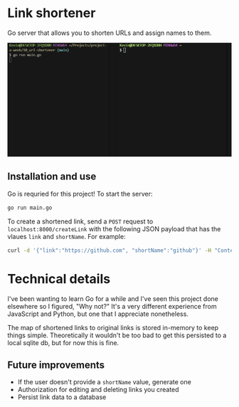 # Link shortener
Go server that allows you to shorten URLs and assign names to them.

<img src="demo.gif" />

## Installation and use
Go is requried for this project! To start the server:
```bash
go run main.go
```

To create a shortened link, send a `POST` request to `localhost:8000/createLink` with the following JSON payload that has the vlaues `link` and `shortName`. For example:
```bash
curl -d '{"link":"https://github.com", "shortName":"github"}' -H "Content-Type: application/json" -X POST localhost:8000/createLink
```

# Technical details
I've been wanting to learn Go for a while and I've seen this project done elsewhere so I figured, "Why not?" It's a very different experience from JavaScript and Python, but one that I appreciate nonetheless.

The map of shortened links to original links is stored in-memory to keep things simple. Theoretically it wouldn't be too bad to get this persisted to a local sqlite db, but for now this is fine.

## Future improvements
- If the user doesn't provide a `shortName` value, generate one
- Authorization for editing and deleting links you created
- Persist link data to a database
